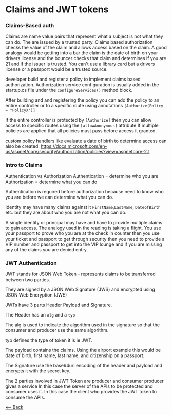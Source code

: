 # Claims and JWT tokens

### Claims-Based auth

Claims are name value pairs that represent what a subject is not what they can do.
The are issued by a trusted party.
Claims based authorization checks the value of the claim and allows access based on the claim.
A good analogy would be getting into a bar the claim is the date of birth on your drivers license and the bouncer checks that claim and determines if you are 21 and if the issuer is trusted.
You can't use a library card but a drivers license or a passport would be a trusted source.  

developer build and register a policy to implement claims based authorization.
Authorization service configuration is usually added in the startup.cs file under the `configureServices()` method block. 

After building and and registering the policy you can add the policy to an entire controller or to a specific route using annotations 
`[Authorize(Policy = "PolicyX')]`

If the entire controller is protected by `[Authorize]` then you can allow access to specific routes using the `[allowAnonymous]` attribute
If multiple policies are applied that all policies must pass before access it granted.


custom policy handlers like evaluate a date of birth to determine access can also be created:
https://docs.microsoft.com/en-us/aspnet/core/security/authorization/policies?view=aspnetcore-2.1 



### Intro to Claims

Authentication vs Authorization 
Authentication = determine who you are 
Authorization = determine what you can do

Authentication is required before authorization because need to know who you are before we can determine what you can do. 

Identity may have many claims against it `FirstName`,`LastName`, `DateofBirth` etc.
but they are about who you are not what you can do.

A single identity or principal may have and have to provide multiple claims to gain access.
The analogy used in the reading is taking a flight. You use your passport to prove who you are at the check in counter then you use your ticket and passport to get through security then you need to provide a VIP number and passport to get into the VIP lounge and if you are missing any of the claims you are denied entry.


### JWT Authentication

JWT stands for JSON Web Token - represents claims to be transferred between two parties.

They are signed by a JSON Web Signature (JWS) and encrypted using JSON Web Encryption (JWE)

JWTs have 3 parts Header Payload and Signature.

The Header has an `alg` and a `typ`

The alg is used to indicate the algorithm used in the signature so that the consumer and producer use the same algorithm.   

typ defines the type of token it is ie JWT.

The payload contains the claims. Using the airport example this would be date of birth, first name, last name, and citizenship on a passport.  

The Signature use the base64url encoding of the header and payload and encrypts it with the secret key.

The 2 parties involved in JWT Token are producer and consumer
producer gives a service In this case the server of the APIs to be protected  and consumer uses it. In this case the client who provides the JWT token to consume the APIs.


[<-- Back](README.md)